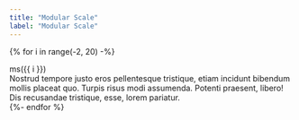 ```yaml
---
title: "Modular Scale"
label: "Modular Scale"
---
```



{% for i in range(-2, 20) -%}
	<div class="token-grid">
		<div class="token-grid__thumb">ms({{ i }})</div>
		<div class="token-grid__info fs--{{ i }}">Nostrud tempore justo eros pellentesque tristique, etiam incidunt bibendum mollis placeat quo. Turpis risus modi assumenda. Potenti praesent, libero! Dis recusandae tristique, esse, lorem pariatur.</div>
	</div>
{%- endfor %}
